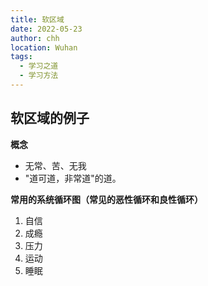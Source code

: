 ```yaml
---
title: 软区域
date: 2022-05-23
author: chh
location: Wuhan
tags:
  - 学习之道
  - 学习方法
---
```


## 软区域的例子

**概念**

- 无常、苦、无我
- "道可道，非常道"的道。

**常用的系统循环图（常见的恶性循环和良性循环）**

1. 自信
2. 成瘾
3. 压力
4. 运动
5. 睡眠

